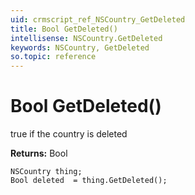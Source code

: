 ```yaml
---
uid: crmscript_ref_NSCountry_GetDeleted
title: Bool GetDeleted()
intellisense: NSCountry.GetDeleted
keywords: NSCountry, GetDeleted
so.topic: reference
---
```


# Bool GetDeleted()

true if the country is deleted

**Returns:** Bool

```crmscript
NSCountry thing;
Bool deleted  = thing.GetDeleted();
```

